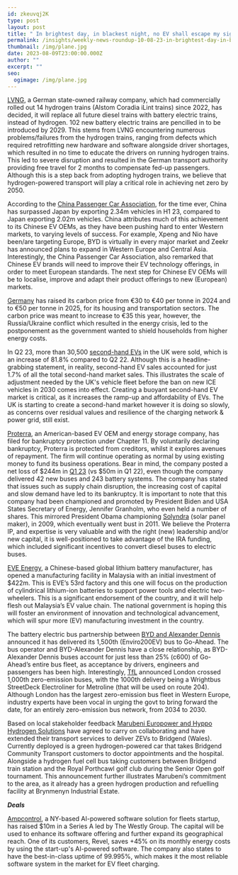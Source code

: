 ```yaml
---
id: zkeuvqj2K
type: post
layout: post
title: " In brightest day, in blackest night, no EV shall escape my sight!"
permalink: /insights/weekly-news-roundup-10-08-23-in-brightest-day-in-blackest-night-no-ev-shall-escape-my-sight/
thumbnail: /img/plane.jpg
date: 2023-08-09T23:00:00.000Z
author: ""
excerpt: ""
seo:
  ogimage: /img/plane.jpg
---
```

[LVNG](https://qz.com/the-dream-of-the-first-hydrogen-rail-network-has-died-a-1850712386), a German state-owned railway company, which had commercially rolled out 14 hydrogen trains (Alstom Coradia iLint trains) since 2022, has decided, it will replace all future diesel trains with battery electric trains, instead of hydrogen. 102 new battery electric trains are pencilled in to be introduced by 2029. This stems from LVNG encountering numerous problems/failures from the hydrogen trains, ranging from defects which required retrofitting new hardware and software alongside driver shortages, which resulted in no time to educate the drivers on running hydrogen trains. This led to severe disruption and resulted in the German transport authority providing free travel for 2 months to compensate fed-up passengers. Although this is a step back from adopting hydrogen trains, we believe that hydrogen-powered transport will play a critical role in achieving net zero by 2050.

According to the [China Passenger Car Association](https://mp.weixin.qq.com/s?__biz=MzAxMDMxOTA4Ng==&mid=2651703603&idx=1&sn=f71865ded7e86cf92899c913a778719b&chksm=80ab4cb2b7dcc5a452220d0066fbe4db5d581a15bfb7f4dce2c37e64cd280ee86ca6e908e4d2&scene=126&sessionid=1691486911&subscene=227&key=839525186d511ea69bbd3dafec9945f8f5427b1ced5c232823a3bf4fd583578d498597292a337c84711690b2cc8eb46be82b67db04c44961b22b201294b4968c765d736fe97400802c2e67edf552134e316bf730ae423b6f06131e7082133b0faf96a712bd3f10ac6e742b27885f2adffeafccfcdd1022cb25d0590ecd3a74bd&ascene=78&uin=MjYyNzc5NDY0MA%3D%3D&devicetype=iMac+MacBook10%2C1+OSX+OSX+13.4.1+build(22F82)&version=13080110&nettype=WIFI&lang=en&countrycode=US&fontScale=100&exportkey=n_ChQIAhIQ0lBSvF0uoNqj9LB8Pr5z8RLxAQIE97dBBAEAAAAAAPxSDMTbiwAAAAAOpnltbLcz9gKNyK89dVj0T8StGiyu2epdvinyLCcpugy97NeVyG1GIsniySysTSyFoLpBAlOypUHy0SbC6cnB%2FDpDBAHXWBXHbVUiMfWMDTShLm6mOej18D3loB%2FBHKEozbCSeYUXI9vpcvT1ZI8phQXjQs%2BvnT0oqoJikE6tpSm64lg27d4G6FlrT10J6IlFcTfLV%2FEbC%2BYgeN7scHdJa3%2BIrwTmw4YQuR7yOhdqFokP%2BiiPzFcdxLZNlVFlY2om5X0SbzWC%2B9tgEflZdFGCw%2FuQ%2Bff0Xx7Efrc%3D&acctmode=0&pass_ticket=XiFCG7dx%2BWdCkU7tpE6jTZMZlQ7cCQfUBnjBXgZuceKOH%2FPF8t9cAvYnDNWx9b7Z&wx_header=0), for the time ever, China has surpassed Japan by exporting 2.34m vehicles in H1 23, compared to Japan exporting 2.02m vehicles. China attributes much of this achievement to its Chinese EV OEMs, as they have been pushing hard to enter Western markets, to varying levels of success. For example, Xpeng and Nio have been/are targeting Europe, BYD is virtually in every major market and Zeekr has announced plans to expand in Western Europe and Central Asia. Interestingly, the China Passenger Car Association, also remarked that Chinese EV brands will need to improve their EV technology offerings, in order to meet European standards. The next step for Chinese EV OEMs will be to localise, improve and adapt their product offerings to new (European) markets.

[Germany](https://www.bloomberg.com/news/articles/2023-08-09/germany-to-raise-carbon-price-to-40-in-2024-50-in-2025?srnd=premium-uk&sref=uFYGeRuc) has raised its carbon price from €30 to €40 per tonne in 2024 and to €50 per tonne in 2025, for its housing and transportation sectors. The carbon price was meant to increase to €35 this year, however, the Russia/Ukraine conflict which resulted in the energy crisis, led to the postponement as the government wanted to shield households from higher energy costs.

In Q2 23, more than 30,500 [second-hand EVs](https://news.sky.com/story/second-hand-electric-vehicle-sales-soar-to-record-levels-12936444) in the UK were sold, which is an increase of 81.8% compared to Q2 22. Although this is a headline-grabbing statement, in reality, second-hand EV sales accounted for just 1.7% of all the total second-hand market sales. This illustrates the scale of adjustment needed by the UK's vehicle fleet before the ban on new ICE vehicles in 2030 comes into effect. Creating a buoyant second-hand EV market is critical, as it increases the ramp-up and affordability of EVs. The UK is starting to create a second-hand market however it is doing so slowly, as concerns over residual values and resilience of the charging network & power grid, still exist.

[Proterra](https://www.reuters.com/business/autos-transportation/ev-firm-proterra-files-chapter-11-bankruptcy-2023-08-07/), an American-based EV OEM and energy storage company, has filed for bankruptcy protection under Chapter 11. By voluntarily declaring bankruptcy, Proterra is protected from creditors, whilst it explores avenues of repayment. The firm will continue operating as normal by using existing money to fund its business operations. Bear in mind, the company posted a net loss of $244m in [Q1 23](https://ir.proterra.com/financials/sec-filings/default.aspx) (vs $50m in Q1 22), even though the company delivered 42 new buses and 243 battery systems. The company has stated that issues such as supply chain disruption, the increasing cost of capital and slow demand have led to its bankruptcy. It is important to note that this company had been championed and promoted by President Biden and USA States Secretary of Energy, Jennifer Granholm, who even held a number of shares. This mirrored President Obama championing [Solyndra](https://freebeacon.com/energy/biden-said-ev-maker-proterra-was-getting-us-in-the-game-it-just-declared-bankruptcy/) (solar panel maker), in 2009, which eventually went bust in 2011. We believe the Proterra IP, and expertise is very valuable and with the right (new) leadership and/or new capital, it is well-positioned to take advantage of the IRA funding, which included significant incentives to convert diesel buses to electric buses.

[EVE Energy](http://www.china.org.cn/business/2023-08/08/content_99969218.htm), a Chinese-based global lithium battery manufacturer, has opened a manufacturing facility in Malaysia with an initial investment of $422m. This is EVE’s 53rd factory and this one will focus on the production of cylindrical lithium-ion batteries to support power tools and electric two-wheelers. This is a significant endorsement of the country, and it will help flesh out Malaysia’s EV value chain. The national government is hoping this will foster an environment of innovation and technological advancement, which will spur more (EV) manufacturing investment in the country.

The battery electric bus partnership between [BYD and Alexander Dennis](https://www.route-one.net/news/byd-alexander-dennis-partnership-reaches-1500th-delivery/) announced it has delivered its 1,500th (Enviro200EV) bus to Go-Ahead. The bus operator and BYD-Alexander Dennis have a close relationship, as BYD-Alexander Dennis buses account for just less than 25% (c600) of Go-Ahead’s entire bus fleet, as acceptance by drivers, engineers and passengers has been high. Interestingly, [TfL](https://www.route-one.net/news/london-surpasses-1000-zero-emission-buses-milestone/) announced London crossed 1,000th zero-emission buses, with the 1000th delivery being a Wrightbus StreetDeck Electroliner for Metroline (that will be used on route 204). Although London has the largest zero-emission bus fleet in Western Europe, industry experts have been vocal in urging the govt to bring forward the date, for an entirely zero-emission bus network, from 2034 to 2030.

Based on local stakeholder feedback [Marubeni Europower and Hyppo Hydrogen Solutions](https://www.h2-view.com/story/hydrogen-powered-vehicles-deployed-in-welsh-town-by-marubeni-and-hyppo-hydrogen-solutions/) have agreed to carry on collaborating and have extended their transport services to deliver ZEVs to Bridgend (Wales). Currently deployed is a green hydrogen-powered car that takes Bridgend Community Transport customers to doctor appointments and the hospital. Alongside a hydrogen fuel cell bus taking customers between Bridgend train station and the Royal Porthcawl golf club during the Senior Open golf tournament. This announcement further illustrates Marubeni’s commitment to the area, as it already has a green hydrogen production and refuelling facility at Brynmenyn Industrial Estate.

***Deals***

[Ampcontrol](https://www.newswire.com/news/ampcontrol-raises-10m-series-a-for-ai-powered-ev-fleet-charging-22091727), a NY-based AI-powered software solution for fleets startup, has raised $10m in a Series A led by The Westly Group. The capital will be used to enhance its software offering and further expand its geographical reach. One of its customers, Revel, saves +45% on its monthly energy costs by using the start-up's AI-powered software. The company also states to have the best-in-class uptime of 99.995%, which makes it the most reliable software system in the market for EV fleet charging.
